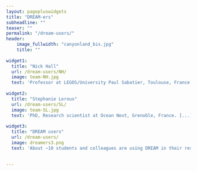 ```yaml
---
layout: pagepluswidgets
title: "DREAM-ers"
subheadline: ""
teaser: ""
permalink: "/dream-users/"
header:
    image_fullwidth: "canyonland_bis.jpg"
    title: ""
   
widget1:
  title: "Nick Hall"
  url: /dream-users/NH/
  image: team-NH.jpg
  text: 'Professor at LEGOS/University Paul Sabatier, Toulouse, France.'
  
widget2:
  title: "Stephanie Leroux"
  url: /dream-users/SL/
  image: team-SL.jpg
  text: 'PhD, Research scientist at Ocean Next, Grenoble, France. [...]'  
   
widget3:
  title: "DREAM users"
  url: /dream-users/
  image: dreamers3.png
  text: 'About ~10 students and colleagues are using DREAM in their research work. If you want to join the group, please contact us by email.'
 
  
---
```

